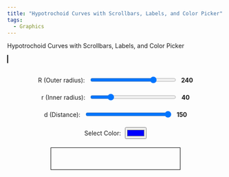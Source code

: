 ```yaml
---
title: "Hypotrochoid Curves with Scrollbars, Labels, and Color Picker"
tags:
  - Graphics
---
```


Hypotrochoid Curves with Scrollbars, Labels, and Color Picker

<style>
        canvas {
            border: 1px solid black;
        }
        .controls {
            margin-top: 20px;
            display: flex;
            flex-direction: column;
            align-items: center;
        }
        .control-group {
            margin: 10px 0;
            display: flex;
            align-items: center;
        }
        .control-group label {
            margin-right: 10px;
        }
        .color-spectrum {
            margin: 10px 0;
            width: 300px;
        }
        input[type="range"] {
            width: 200px;
        }
        .value-label {
            margin-left: 10px;
            font-weight: bold;
        }
</style>
<canvas id="canvas" width="600" height="600"></canvas>
<div class="controls">
        <div class="control-group">
            <label for="R">R (Outer radius):</label>
            <input type="range" id="R" min="50" max="300" value="240">
            <span id="R-value" class="value-label">240</span>
        </div>
        <div class="control-group">
            <label for="r">r (Inner radius):</label>
            <input type="range" id="r" min="10" max="150" value="40">
            <span id="r-value" class="value-label">40</span>
        </div>
        <div class="control-group">
            <label for="d">d (Distance):</label>
            <input type="range" id="d" min="10" max="150" value="150">
            <span id="d-value" class="value-label">150</span>
        </div>
        <div class="control-group">
            <label for="color">Select Color:</label>
            <input type="color" id="color" value="#0000ff">
        </div>
	<canvas id="gradientCanvas" width="300" height="50" class="color-spectrum"></canvas>
</div>

<script>
        const canvas = document.getElementById('canvas');
        const ctx = canvas.getContext('2d');
        const gradientCanvas = document.getElementById('gradientCanvas');
        const gradientCtx = gradientCanvas.getContext('2d');

        let R = 240;
        let r = 40;
        let d = 150;
        let rotationAngle = 0;
        let selectedColor = '#0000ff';

        function drawHypotrochoid() {
            const width = canvas.width;
            const height = canvas.height;
	    const centerX = width / 2;
	    const centerY = height / 2;

            ctx.clearRect(0, 0, width, height); // Clear canvas
            ctx.save();
            ctx.translate(width / 2, height / 2);
            ctx.rotate(rotationAngle * Math.PI / 180);
            ctx.translate(-width / 2, -height / 2);

            ctx.beginPath();
            const gradient = ctx.createLinearGradient(0, 0, width, height);
            const colors = generateGradientColors(selectedColor, 8);
            colors.forEach((color, index) => {
                gradient.addColorStop(index / (colors.length - 1), color);
            });
            ctx.strokeStyle = gradient;
            ctx.lineWidth = 2;


            for (let t = 0; t <= 2 * Math.PI * r / Math.gcd(R, r); t += 0.01) {
                const x = centerX + (R - r) * Math.cos(t) + d * Math.cos(((R - r) / r) * t);
                const y = centerY + (R - r) * Math.sin(t) - d * Math.sin(((R - r) / r) * t);
		if (t==0) 
            	ctx.moveTo(x, y);
		else
                ctx.lineTo(x, y);
            }

            ctx.stroke();
            ctx.restore();

            rotationAngle += 1;
        }

        // Utility function to calculate the greatest common divisor (GCD)
        Math.gcd = function(a, b) {
            return b ? Math.gcd(b, a % b) : Math.abs(a);
        };

        // Generate gradient of 8 colors near the selected base color
        function generateGradientColors(baseColor, steps) {
            let base = hexToRgb(baseColor);
            let colors = [];
            for (let i = 0; i < steps; i++) {
                let ratio = i / (steps - 1);
                let color = {
                    r: Math.round(base.r * (1 - ratio)),
                    g: Math.round(base.g * (1 - ratio)),
                    b: Math.round(base.b * (1 - ratio))
                };
                colors.push(`rgb(${color.r}, ${color.g}, ${color.b})`);
            }
            return colors;
        }

        // Convert hex color to RGB
        function hexToRgb(hex) {
            let bigint = parseInt(hex.slice(1), 16);
            let r = (bigint >> 16) & 255;
            let g = (bigint >> 8) & 255;
            let b = bigint & 255;
            return { r, g, b };
        }

        // Draw color spectrum
        function drawColorGradient() {
            const colors = generateGradientColors(selectedColor, 8);
            const width = gradientCanvas.width;
            const height = gradientCanvas.height;
            gradientCtx.clearRect(0, 0, width, height);
            const grad = gradientCtx.createLinearGradient(0, 0, width, 0);
            colors.forEach((color, index) => {
                grad.addColorStop(index / (colors.length - 1), color);
            });
            gradientCtx.fillStyle = grad;
            gradientCtx.fillRect(0, 0, width, height);
        }

        // Event listeners for the scrollbars and color input
        document.getElementById('R').addEventListener('input', function() {
            R = parseInt(this.value);
            document.getElementById('R-value').innerText = this.value;
        });
        document.getElementById('r').addEventListener('input', function() {
            r = parseInt(this.value);
            document.getElementById('r-value').innerText = this.value;
        });
        document.getElementById('d').addEventListener('input', function() {
            d = parseInt(this.value);
            document.getElementById('d-value').innerText = this.value;
        });
        document.getElementById('color').addEventListener('input', function() {
            selectedColor = this.value;
            drawColorGradient();
        });

        // Initialize the drawing and the color gradient
        setInterval(drawHypotrochoid, 100);
        drawColorGradient();
</script>
